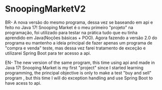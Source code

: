 # SnoopingMarketV2
BR- A nova versão do mesmo programa, dessa vez se baseando em api e feito no Java 17!
Snooping Market é o meu primeiro "projeto" na programação, foi utilizado para testar na prática tudo que eu tinha aprendido em Java(Noções básicas + POO).
Agora fazendo a versão 2.0 do programa eu mantenho a ideia principal de fazer apenas um programa de "compra e venda" teste, mas dessa vez farei tratamento de exceção e utilizarei Spring Boot para ter acesso a api.

EN- The new version of the same program, this time using api and made in Java 17!
Snooping Market is my first "project" since I started learning programming, the principal objective is only to make a test "buy and sell" program , but this time I will do exception handling and use Spring Boot to have acess to api.

